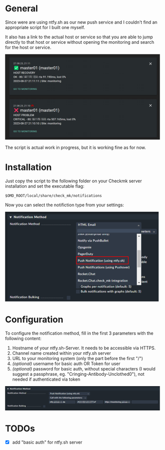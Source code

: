 # General

Since were are using ntfy.sh as our new push service and I couldn't find an appropriate script for I built one myself.

It also has a link to the actual host or service so that you are able to jump directly to that host or service without opening the monitoring and search for the host or service.

<img src="image-2.png" width="800px">

The script is actual work in progress, but it is working fine as for now.

# Installation

Just copy the script to the following folder on your Checkmk server installation and set the executable flag:

~~~
$OMD_ROOT/local/share/check_mk/notifications
~~~

Now you can select the notifiction type from your settings:

<img src="image.png" width="500px">

# Configuration

To configure the notification method, fill in the first 3 parameters with the following content:

1. Hostname of your ntfy.sh-Server. It needs to be accessible via HTTPS.
2. Channel name created within your ntfy.sh server
3. URL to your monitoring system (only the part before the first "/")
4. *(optional)* username for basic auth OR Token for user
5. *(optional)* password for basic auth, without special characters (I would suggest a passphrase, eg. "Cringing-Antibody-Unclothed0"), not needed if authenticated via token

<img src="image-1.png" width="1000px">

# TODOs

- [x] add "basic auth" for ntfy.sh server
